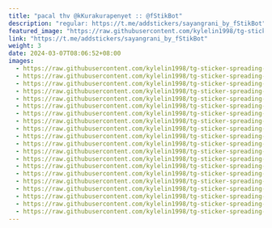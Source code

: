 ```yaml
---
title: "pacal thv @kKurakurapenyet :: @fStikBot"
description: "regular: https://t.me/addstickers/sayangrani_by_fStikBot"
featured_image: "https://raw.githubusercontent.com/kylelin1998/tg-sticker-spreading-worldwide-images/main/img/a2385f61-673a-413a-984b-52fb9f9e4499.jpg"
link: "https://t.me/addstickers/sayangrani_by_fStikBot"
weight: 3
date: 2024-03-07T08:06:52+08:00
images:
  - https://raw.githubusercontent.com/kylelin1998/tg-sticker-spreading-worldwide-images/main/img/a2385f61-673a-413a-984b-52fb9f9e4499.jpg
  - https://raw.githubusercontent.com/kylelin1998/tg-sticker-spreading-worldwide-images/main/img/5ecd725c-7663-4152-81eb-d70fbb301d70.jpg
  - https://raw.githubusercontent.com/kylelin1998/tg-sticker-spreading-worldwide-images/main/img/26ea8154-1d46-4d93-9b18-ad3c4323e2c6.jpg
  - https://raw.githubusercontent.com/kylelin1998/tg-sticker-spreading-worldwide-images/main/img/7a2ea8fa-f010-450a-b259-d7826e86c5a4.jpg
  - https://raw.githubusercontent.com/kylelin1998/tg-sticker-spreading-worldwide-images/main/img/54e34f1b-c183-478c-9bad-5802aed39148.jpg
  - https://raw.githubusercontent.com/kylelin1998/tg-sticker-spreading-worldwide-images/main/img/d8e88b6b-58ab-46b3-92a6-3462488703f9.jpg
  - https://raw.githubusercontent.com/kylelin1998/tg-sticker-spreading-worldwide-images/main/img/b5246c5e-4550-4d33-ab84-66a0a519ccfc.jpg
  - https://raw.githubusercontent.com/kylelin1998/tg-sticker-spreading-worldwide-images/main/img/cc77e87e-602a-48b5-94f5-895254408049.jpg
  - https://raw.githubusercontent.com/kylelin1998/tg-sticker-spreading-worldwide-images/main/img/ec7ed38a-5db9-482f-b44d-091794b5586b.jpg
  - https://raw.githubusercontent.com/kylelin1998/tg-sticker-spreading-worldwide-images/main/img/2273fdff-131e-44e8-be2b-9bd7734d6929.jpg
  - https://raw.githubusercontent.com/kylelin1998/tg-sticker-spreading-worldwide-images/main/img/146a6ded-da38-4c8b-9dc4-d348e66057ae.jpg
  - https://raw.githubusercontent.com/kylelin1998/tg-sticker-spreading-worldwide-images/main/img/3dd1e220-a07a-4621-b0a2-da31eb168c87.jpg
  - https://raw.githubusercontent.com/kylelin1998/tg-sticker-spreading-worldwide-images/main/img/9cfbe526-7074-467a-b33b-3eeb7f291ea7.jpg
  - https://raw.githubusercontent.com/kylelin1998/tg-sticker-spreading-worldwide-images/main/img/9d1c64b1-828a-4ef9-a652-7b5d3dd4a3be.jpg
  - https://raw.githubusercontent.com/kylelin1998/tg-sticker-spreading-worldwide-images/main/img/7aefca8e-5763-4cff-b451-d71d94df9268.jpg
  - https://raw.githubusercontent.com/kylelin1998/tg-sticker-spreading-worldwide-images/main/img/cdca6a59-ea6d-45a4-b89d-a6bb4f4040db.jpg
  - https://raw.githubusercontent.com/kylelin1998/tg-sticker-spreading-worldwide-images/main/img/6a45fe94-8915-4d00-961c-89e74c852e53.jpg
  - https://raw.githubusercontent.com/kylelin1998/tg-sticker-spreading-worldwide-images/main/img/25573304-9c3f-4d54-88be-5d1953a1f0b3.jpg
  - https://raw.githubusercontent.com/kylelin1998/tg-sticker-spreading-worldwide-images/main/img/280e9fb2-c141-4c57-b6c9-fa7e4944d725.jpg
  - https://raw.githubusercontent.com/kylelin1998/tg-sticker-spreading-worldwide-images/main/img/fda51c15-06c2-45ab-ab11-12e03569dc3f.jpg
---
```

